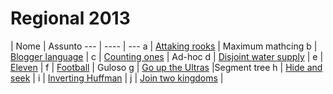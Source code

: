 Regional 2013
================

   | Nome | Assunto
    --- | ---- | ---
a | [Attaking rooks](https://icpcarchive.ecs.baylor.edu/index.php?option=com_onlinejudge&Itemid=8&category=615&page=show_problem&problem=4536)               | Maximum mathcing
b | [Blogger language](https://icpcarchive.ecs.baylor.edu/index.php?option=com_onlinejudge&Itemid=8&category=615&page=show_problem&problem=4537) |
c | [Counting ones](https://icpcarchive.ecs.baylor.edu/index.php?option=com_onlinejudge&Itemid=8&category=615&page=show_problem&problem=4538) | Ad-hoc
d | [Disjoint water supply](https://icpcarchive.ecs.baylor.edu/index.php?option=com_onlinejudge&Itemid=8&category=615&page=show_problem&problem=4539) |
e | [Eleven](https://icpcarchive.ecs.baylor.edu/index.php?option=com_onlinejudge&Itemid=8&category=615&page=show_problem&problem=4540) |
f | [Football](https://icpcarchive.ecs.baylor.edu/index.php?option=com_onlinejudge&Itemid=8&category=615&page=show_problem&problem=4541) | Guloso
g | [Go up the Ultras](https://icpcarchive.ecs.baylor.edu/index.php?option=com_onlinejudge&Itemid=8&category=615&page=show_problem&problem=4542) |Segment tree
h | [Hide and seek](https://icpcarchive.ecs.baylor.edu/index.php?option=com_onlinejudge&Itemid=8&category=615&page=show_problem&problem=4543) |
i | [Inverting Huffman](https://icpcarchive.ecs.baylor.edu/index.php?option=com_onlinejudge&Itemid=8&category=615&page=show_problem&problem=4544) |
j | [Join two kingdoms](https://icpcarchive.ecs.baylor.edu/index.php?option=com_onlinejudge&Itemid=8&category=615&page=show_problem&problem=4545) |
